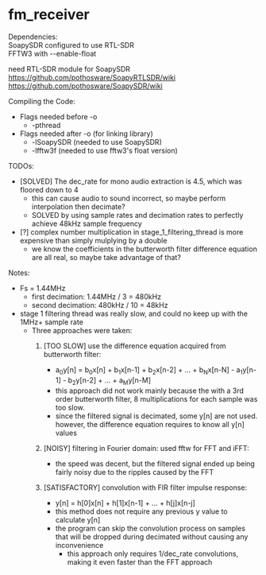 # fm_receiver

Dependencies:<br />
SoapySDR configured to use RTL-SDR <br />
FFTW3 with --enable-float

need RTL-SDR module for SoapySDR <br />
https://github.com/pothosware/SoapyRTLSDR/wiki  <br />
https://github.com/pothosware/SoapySDR/wiki <br />


Compiling the Code: <br />
* Flags needed before -o <br />
  * -pthread
* Flags needed after -o (for linking library)
  * -lSoapySDR  (needed to use SoapySDR)
  * -lfftw3f  (needed to use fftw3's float version)

TODOs: <br />
* [SOLVED] The dec_rate for mono audio extraction is 4.5, which was floored down to 4
  * this can cause audio to sound incorrect, so maybe perform interpolation then decimate?
  * SOLVED by using sample rates and decimation rates to perfectly achieve 48kHz sample frequency
* [?] complex number multiplication in stage_1_filtering_thread is more expensive than simply mulplying by a double
  * we know the coefficients in the butterworth filter difference equation are all real, so maybe take advantage of that?

Notes: <br />
* Fs = 1.44MHz
  * first decimation: 1.44MHz / 3 = 480kHz
  * second decimation: 480kHz / 10 = 48kHz
* stage 1 filtering thread was really slow, and could no keep up with the 1MHz+ sample rate
  * Three approaches were taken:
    1. [TOO SLOW] use the difference equation acquired from butterworth filter:
       * a<sub>0</sub>y[n] = b<sub>0</sub>x[n] + b<sub>1</sub>x[n-1] + b<sub>2</sub>x[n-2] + ... + b<sub>N</sub>x[n-N] - a<sub>1</sub>y[n-1] - b<sub>2</sub>y[n-2] + ... + a<sub>M</sub>y[n-M] <br />
       * this approach did not work mainly because the with a 3rd order butterworth filter, 8 multiplications for each sample was too slow.
       * since the filtered signal is decimated, some y[n] are not used. however, the difference equation requires to know all y[n] values
       
    2. [NOISY] filtering in Fourier domain: used fftw for FFT and iFFT:
       * the speed was decent, but the filtered signal ended up being fairly noisy due to the ripples caused by the FFT
    3. [SATISFACTORY] convolution with FIR filter impulse response:
       * y[n] = h[0]x[n] + h[1]x[n-1] + ... + h[j]x[n-j]
       * this method does not require any previous y value to calculate y[n]
       * the program can skip the convolution process on samples that will be dropped during decimated without causing any inconvenience
         * this approach only requires 1/dec_rate convolutions, making it even faster than the FFT approach
                          
